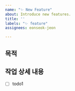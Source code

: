 ```yaml
---
name: "✨ New Feature"
about: Introduce new features.
title: ''
labels: "✨ feature"
assignees: eonseok-jeon

---
```


## 목적


## 작업 상세 내용

- [ ] todo1
